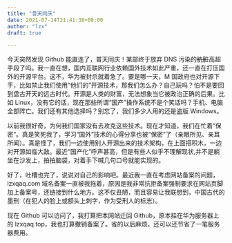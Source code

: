 ```yaml
---
title: "普天同庆"
date: 2021-07-14T21:41:38+08:00
author: "lzx"
draft: true

---
```


今天突然发现 Github 能直连了，普天同庆！某部终于放弃 DNS 污染的~~肮脏~~高超手段了吗。我一直在想，国内互联网行业依赖国外技术如此严重，还一直在打压国外的开源平台。这不，华为被封杀就着急了。要是哪一天，M 国政府也对开源下手，比如禁止我们使用“他们的”开源技术，那我们怎么办？自己玩吗？怕不是要回到盘古开天的远古时代。开源是人类的财富，无法想象当它被政治正确的后果。比如 Linux，没有它的话，现在那些所谓“国产”操作系统不是个笑话吗？手机、电脑全部阵亡。我们还有其他选择吗？别忘了，我们多少人用的还是盗版 Windows。

以前我很好奇，为何我们国家没有去攻克这些技术。现在才知道，我们在忙着“保密”。真是笑死我了，学习“国外”技术的心得分享也被“保密”了（亲眼所见、亲耳所闻）。真是怪了，我们一边使用别人开源出来的技术架构，在上面搭积木，一边对开源如临大敌。最近“国产化”呼声甚高，但是有些人似乎不理解现状,并不是躺坐在沙发上，拍拍脑袋，对着手下喊几句口号就能实现的。

好了，吐槽也完了，说说对自己的影响吧。最近我一直在考虑网站备案的问题，lzxqaq.com 域名备案一直被我拖着，原因是我非常抗拒备案强制要求在网站页脚加上备案号，还链接到什么地方。这不仅丑陋，而且容易让我联想到，中国古代的墨刑（在犯人的脸上或额头上刺字，作为受刑人的标志）。

现在 Github 可以访问了，我打算把本网站迁回 Github，原本挂在华为服务器上的 lzxqaq.top，我也打算撤销备案了。省的以后麻烦，还可以还节省了一笔服务器费用。
